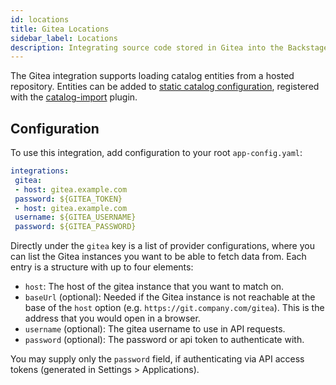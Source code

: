 ```yaml
---
id: locations
title: Gitea Locations
sidebar_label: Locations
description: Integrating source code stored in Gitea into the Backstage catalog
---
```


The Gitea integration supports loading catalog entities from a hosted repository. Entities can be added to
[static catalog configuration](../../features/software-catalog/configuration.md),
registered with the
[catalog-import](https://github.com/backstage/backstage/tree/master/plugins/catalog-import)
plugin.

## Configuration

To use this integration, add configuration to your root `app-config.yaml`:

```yaml
integrations:
 gitea:
 - host: gitea.example.com
 password: ${GITEA_TOKEN}
 - host: gitea.example.com
 username: ${GITEA_USERNAME}
 password: ${GITEA_PASSWORD}
```

Directly under the `gitea` key is a list of provider configurations, where you
can list the Gitea instances you want to be able to fetch
data from. Each entry is a structure with up to four elements:

- `host`: The host of the gitea instance that you want to match on.
- `baseUrl` (optional): Needed if the Gitea instance is not reachable at
 the base of the `host` option (e.g. `https://git.company.com/gitea`). This is the address that you would open in a browser.
- `username` (optional): The gitea username to use in API requests.
- `password` (optional): The password or api token to authenticate with.

You may supply only the `password` field, if authenticating via API access tokens (generated in Settings > Applications).
